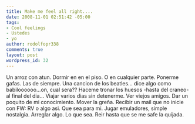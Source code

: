 ```yaml
---
title: Make me feel all right....
date: 2008-11-01 02:51:42 -05:00
tags:
- Cool feelings
- Ustedes
- yo
author: rodolfopr338
comments: true
layout: post
wordpress_id: 32
---
```


<!-- more -->
Un arroz con atun.
Dormir en en el piso. O en cualquier parte.
Ponerme gafas. Las de siempre.
Una cancion de los beatles... dice algo como babiloooooo...on, cual sera??
Haceme tronar los huesos -hasta del craneo- al final del dia...
Viajar varios dias sin detenerme.
Ver viejos amigos.
Dar un poquito de mi conocimiento.
Mover la greña.
Recibir un mail que no inicie con FW: RV o algo asi. Que sea para mi.
Jugar emuladores, simple nostalgia.
Arreglar algo. Lo que sea.
Reir hasta que se me safe la quijada.

